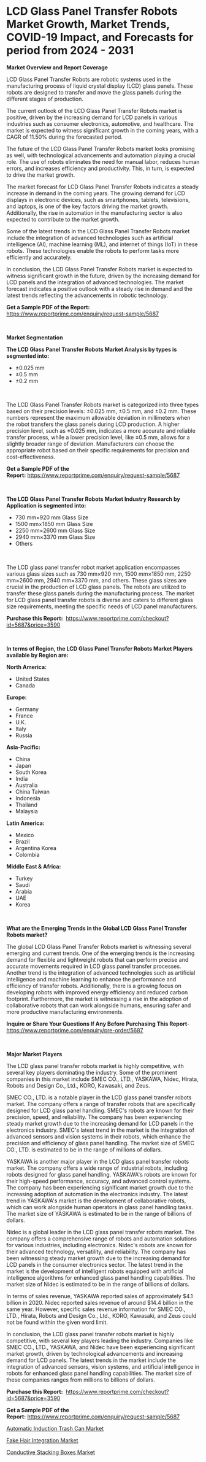 <p><h1>LCD Glass Panel Transfer Robots Market Growth, Market Trends, COVID-19 Impact, and Forecasts for period from 2024 - 2031</h1></p><p><strong>Market Overview and Report Coverage</strong></p>
<p><p>LCD Glass Panel Transfer Robots are robotic systems used in the manufacturing process of liquid crystal display (LCD) glass panels. These robots are designed to transfer and move the glass panels during the different stages of production.</p><p>The current outlook of the LCD Glass Panel Transfer Robots market is positive, driven by the increasing demand for LCD panels in various industries such as consumer electronics, automotive, and healthcare. The market is expected to witness significant growth in the coming years, with a CAGR of 11.50% during the forecasted period.</p><p>The future of the LCD Glass Panel Transfer Robots market looks promising as well, with technological advancements and automation playing a crucial role. The use of robots eliminates the need for manual labor, reduces human errors, and increases efficiency and productivity. This, in turn, is expected to drive the market growth.</p><p>The market forecast for LCD Glass Panel Transfer Robots indicates a steady increase in demand in the coming years. The growing demand for LCD displays in electronic devices, such as smartphones, tablets, televisions, and laptops, is one of the key factors driving the market growth. Additionally, the rise in automation in the manufacturing sector is also expected to contribute to the market growth.</p><p>Some of the latest trends in the LCD Glass Panel Transfer Robots market include the integration of advanced technologies such as artificial intelligence (AI), machine learning (ML), and internet of things (IoT) in these robots. These technologies enable the robots to perform tasks more efficiently and accurately.</p><p>In conclusion, the LCD Glass Panel Transfer Robots market is expected to witness significant growth in the future, driven by the increasing demand for LCD panels and the integration of advanced technologies. The market forecast indicates a positive outlook with a steady rise in demand and the latest trends reflecting the advancements in robotic technology.</p></p>
<p><strong>Get a Sample PDF of the Report:</strong> <a href="https://www.reportprime.com/enquiry/request-sample/5687">https://www.reportprime.com/enquiry/request-sample/5687</a></p>
<p>&nbsp;</p>
<p><strong>Market Segmentation</strong></p>
<p><strong>The LCD Glass Panel Transfer Robots Market Analysis by types is segmented into:</strong></p>
<p><ul><li>±0.025 mm</li><li>±0.5 mm</li><li>±0.2 mm</li></ul></p>
<p>&nbsp;</p>
<p><p>The LCD Glass Panel Transfer Robots market is categorized into three types based on their precision levels: ±0.025 mm, ±0.5 mm, and ±0.2 mm. These numbers represent the maximum allowable deviation in millimeters when the robot transfers the glass panels during LCD production. A higher precision level, such as ±0.025 mm, indicates a more accurate and reliable transfer process, while a lower precision level, like ±0.5 mm, allows for a slightly broader range of deviation. Manufacturers can choose the appropriate robot based on their specific requirements for precision and cost-effectiveness.</p></p>
<p><strong>Get a Sample PDF of the Report:</strong>&nbsp;<a href="https://www.reportprime.com/enquiry/request-sample/5687">https://www.reportprime.com/enquiry/request-sample/5687</a></p>
<p>&nbsp;</p>
<p><strong>The LCD Glass Panel Transfer Robots Market Industry Research by Application is segmented into:</strong></p>
<p><ul><li>730 mm×920 mm Glass Size</li><li>1500 mm×1850 mm Glass Size</li><li>2250 mm×2600 mm Glass Size</li><li>2940 mm×3370 mm Glass Size</li><li>Others</li></ul></p>
<p>&nbsp;</p>
<p><p>The LCD glass panel transfer robot market application encompasses various glass sizes such as 730 mm×920 mm, 1500 mm×1850 mm, 2250 mm×2600 mm, 2940 mm×3370 mm, and others. These glass sizes are crucial in the production of LCD glass panels. The robots are utilized to transfer these glass panels during the manufacturing process. The market for LCD glass panel transfer robots is diverse and caters to different glass size requirements, meeting the specific needs of LCD panel manufacturers.</p></p>
<p><strong>Purchase this Report:</strong>&nbsp; <a href="https://www.reportprime.com/checkout?id=5687&price=3590">https://www.reportprime.com/checkout?id=5687&price=3590</a></p>
<p>&nbsp;</p>
<p><strong>In terms of Region, the LCD Glass Panel Transfer Robots Market Players available by Region are:</strong></p>
<p>
    <p> <strong> North America: </strong>
        <ul>
            <li>United States</li>
            <li>Canada</li>
        </ul>
        </p> 
    <p> <strong> Europe: </strong>
        <ul>
            <li>Germany</li>
            <li>France</li>
            <li>U.K.</li>
            <li>Italy</li>
            <li>Russia</li>
        </ul>
        </p> 
    <p> <strong> Asia-Pacific: </strong>
        <ul>
            <li>China</li>
            <li>Japan</li>
            <li>South Korea</li>
            <li>India</li>
            <li>Australia</li>
            <li>China Taiwan</li>
            <li>Indonesia</li>
            <li>Thailand</li>
            <li>Malaysia</li>
        </ul>
        </p> 
    <p> <strong> Latin America: </strong>
        <ul>
            <li>Mexico</li>
            <li>Brazil</li>
            <li>Argentina Korea</li>
            <li>Colombia</li>
        </ul>
        </p> 
    <p> <strong> Middle East & Africa: </strong>
        <ul>
            <li>Turkey</li>
            <li>Saudi</li>
            <li>Arabia</li>
            <li>UAE</li>
            <li>Korea</li>
        </ul>
    </p>
    </p>
<p>&nbsp;</p>
<p><strong>What are the Emerging Trends in the Global LCD Glass Panel Transfer Robots market?</strong></p>
<p><p>The global LCD Glass Panel Transfer Robots market is witnessing several emerging and current trends. One of the emerging trends is the increasing demand for flexible and lightweight robots that can perform precise and accurate movements required in LCD glass panel transfer processes. Another trend is the integration of advanced technologies such as artificial intelligence and machine learning to enhance the performance and efficiency of transfer robots. Additionally, there is a growing focus on developing robots with improved energy efficiency and reduced carbon footprint. Furthermore, the market is witnessing a rise in the adoption of collaborative robots that can work alongside humans, ensuring safer and more productive manufacturing environments.</p></p>
<p><strong>Inquire or Share Your Questions If Any Before Purchasing This Report</strong>- <a href="https://www.reportprime.com/enquiry/pre-order/5687">https://www.reportprime.com/enquiry/pre-order/5687</a></p>
<p>&nbsp;</p>
<p><strong>Major Market Players</strong></p>
<p><p>The LCD glass panel transfer robots market is highly competitive, with several key players dominating the industry. Some of the prominent companies in this market include SMEC CO., LTD., YASKAWA, Nidec, Hirata, Robots and Design Co., Ltd., KORO, Kawasaki, and Zeus. </p><p>SMEC CO., LTD. is a notable player in the LCD glass panel transfer robots market. The company offers a range of transfer robots that are specifically designed for LCD glass panel handling. SMEC's robots are known for their precision, speed, and reliability. The company has been experiencing steady market growth due to the increasing demand for LCD panels in the electronics industry. SMEC's latest trend in the market is the integration of advanced sensors and vision systems in their robots, which enhance the precision and efficiency of glass panel handling. The market size of SMEC CO., LTD. is estimated to be in the range of millions of dollars.</p><p>YASKAWA is another major player in the LCD glass panel transfer robots market. The company offers a wide range of industrial robots, including robots designed for glass panel handling. YASKAWA's robots are known for their high-speed performance, accuracy, and advanced control systems. The company has been experiencing significant market growth due to the increasing adoption of automation in the electronics industry. The latest trend in YASKAWA's market is the development of collaborative robots, which can work alongside human operators in glass panel handling tasks. The market size of YASKAWA is estimated to be in the range of billions of dollars.</p><p>Nidec is a global leader in the LCD glass panel transfer robots market. The company offers a comprehensive range of robots and automation solutions for various industries, including electronics. Nidec's robots are known for their advanced technology, versatility, and reliability. The company has been witnessing steady market growth due to the increasing demand for LCD panels in the consumer electronics sector. The latest trend in the market is the development of intelligent robots equipped with artificial intelligence algorithms for enhanced glass panel handling capabilities. The market size of Nidec is estimated to be in the range of billions of dollars.</p><p>In terms of sales revenue, YASKAWA reported sales of approximately $4.1 billion in 2020. Nidec reported sales revenue of around $14.4 billion in the same year. However, specific sales revenue information for SMEC CO., LTD., Hirata, Robots and Design Co., Ltd., KORO, Kawasaki, and Zeus could not be found within the given word limit.</p><p>In conclusion, the LCD glass panel transfer robots market is highly competitive, with several key players leading the industry. Companies like SMEC CO., LTD., YASKAWA, and Nidec have been experiencing significant market growth, driven by technological advancements and increasing demand for LCD panels. The latest trends in the market include the integration of advanced sensors, vision systems, and artificial intelligence in robots for enhanced glass panel handling capabilities. The market size of these companies ranges from millions to billions of dollars.</p></p>
<p><strong>Purchase this Report:</strong>&nbsp;&nbsp;<a href="https://www.reportprime.com/checkout?id=5687&price=3590">https://www.reportprime.com/checkout?id=5687&price=3590</a></p>
<p></p>
<p><strong>Get a Sample PDF of the Report:</strong>&nbsp;<a href="https://www.reportprime.com/enquiry/request-sample/5687">https://www.reportprime.com/enquiry/request-sample/5687</a></p>
<p><p><a href="https://www.linkedin.com/pulse/automatic-induction-trash-can-market-research-report-unlocks-5mkvc/">Automatic Induction Trash Can Market</a></p><p><a href="https://www.linkedin.com/pulse/fake-hair-integration-market-insights-players-forecast-till-0hmwc/">Fake Hair Integration Market</a></p><p><a href="https://www.linkedin.com/pulse/conductive-stacking-boxes-market-insights-players-forecast-6tcqc/">Conductive Stacking Boxes Market</a></p></p>